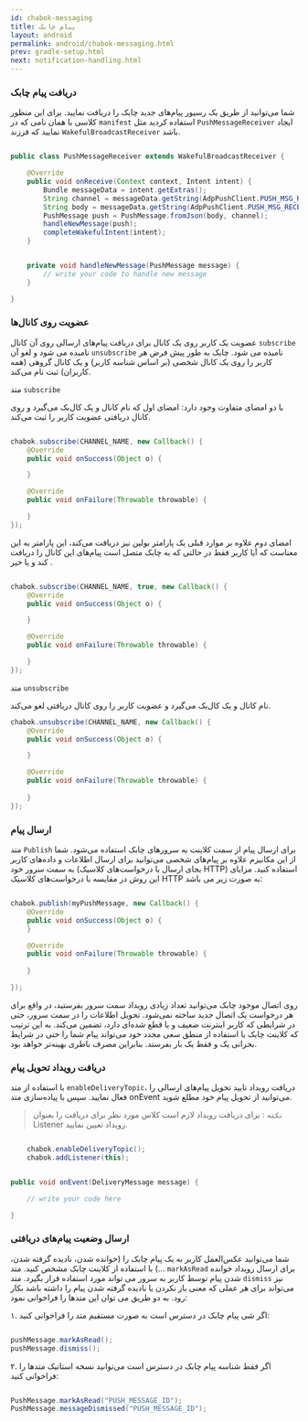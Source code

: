 ```yaml
---
id: chabok-messaging
title: پیام چابک
layout: android
permalink: android/chabok-messaging.html
prev: gradle-setup.html
next: notification-handling.html
---
```


### دریافت پیام چابک

شما می‌توانید از طریق یک رسیور پیام‌های جدید چابک را دریافت نمایید. برای این منظور کلاسی با همان نامی که در `manifest` استفاده کردید مثل `PushMessageReceiver` ایجاد نمایید که فرزند `WakefulBroadcastReceiver` باشد. 

```java

public class PushMessageReceiver extends WakefulBroadcastReceiver {

    @Override
    public void onReceive(Context context, Intent intent) {
        Bundle messageData = intent.getExtras();
        String channel = messageData.getString(AdpPushClient.PUSH_MSG_RECEIVED_TOPIC);
        String body = messageData.getString(AdpPushClient.PUSH_MSG_RECEIVED_MSG);
        PushMessage push = PushMessage.fromJson(body, channel);
        handleNewMessage(push);
        completeWakefulIntent(intent);
    }


    private void handleNewMessage(PushMessage message) {
        // write your code to handle new message
    }

}

```

### عضویت روی کانال‌ها

عضویت یک کاربر روی یک کانال برای دریافت پیام‌های ارسالی روی آن کانال `subscribe` نامیده می شود و لغو آن `unsubscribe` نامیده می شود. چابک به طور پیش فرض هر کاربر را روی یک کانال شخصی (بر اساس شناسه کاربر) و یک کانال گروهی (همه کاربران) ثبت نام می‌کند.

متد `subscribe`

با دو امضای متفاوت وجود دارد: امضای اول که نام کانال و یک کال‌بک می‌گیرد و روی کانال دریافتی عضویت کاربر را ثبت می‌کند.

```java

chabok.subscribe(CHANNEL_NAME, new Callback() {
    @Override
    public void onSuccess(Object o) {

    }

    @Override
    public void onFailure(Throwable throwable) {

    }
});

```
امضای دوم علاوه بر موارد قبلی یک پارامتر بولین نیز دریافت می‌کند، این پارامتر به این معناست که آیا کاربر فقط در حالتی که به چابک متصل است پیام‌های این کانال را دریافت کند و یا خیر .

```java

chabok.subscribe(CHANNEL_NAME, true, new Callback() {
    @Override
    public void onSuccess(Object o) {

    }

    @Override
    public void onFailure(Throwable throwable) {

    }
});

```

متد `unsubscribe`

نام کانال و یک کال‌بک می‌گیرد و عضویت کاربر را روی کانال دریافتی لغو می‌کند.

```java
chabok.unsubscribe(CHANNEL_NAME, new Callback() {
    @Override
    public void onSuccess(Object o) {

    }

    @Override
    public void onFailure(Throwable throwable) {
    
    }
});

```

### ارسال پیام

متد `Publish` برای ارسال پیام از سمت کلاینت به سرور‌های چابک استفاده می‌شود. شما از این مکانیزم علاوه بر پیام‌های شخصی می‌توانید برای ارسال اطلاعات و داده‌های کاربر به سمت سرور خود (بجای ارسال با درخواست‌های کلاسیک HTTP) استفاده کنید. مزایای این روش در مقایسه با درخواست‌های کلاسیک HTTP به صورت زیر می باشد:

```java

chabok.publish(myPushMessage, new Callback() {
    @Override
    public void onSuccess(Object o) {
    }

    @Override
    public void onFailure(Throwable throwable) {
    
    }

});

```
روی اتصال موجود چابک می‌توانید تعداد زیادی رویداد سمت سرور بفرستید، در واقع برای هر درخواست یک اتصال جدید ساخته نمی‌شود.
تحویل اطلاعات را در سمت سرور، حتی در شرایطی که کاربر اینترنت ضعیف و یا قطع شده‌ای دارد، تضمین می‌کند. به این ترتیب که کلاینت چابک با استفاده از منطق سعی مجدد خود می‌تواند پیام‌ شما را حتی در شرایط بحرانی یک و فقط یک بار بفرستد. بنابراین مصرف باطری بهینه‌تر خواهد بود.



### دریافت رویداد تحویل پیام‌

با استفاده از متد `enableDeliveryTopic`، دریافت رویداد تایید تحویل پیام‌های ارسالی را فعال نمایید. سپس با پیاده‌سازی متد onEvent می‌توانید از تحویل پیام خود مطلع شوید.


> `نکته` :  برای دریافت رویداد لازم است کلاس مورد نظر برای دریافت را بعنوان Listener‌ رویداد تعیین نمایید.

```java

    chabok.enableDeliveryTopic();
    chabok.addListener(this);


public void onEvent(DeliveryMessage message) {

    // write your code here

}

```


### ارسال وضعیت پیام‌های دریافتی

شما می‌توانید عکس‌العمل کاربر به یک پیام چابک را (خوانده شدن، نادیده گرفته شدن، ...) با استفاده از کلاینت چابک مشخص کنید. 
متد `markAsRead` برای ارسال رویداد خوانده شدن پیام توسط کاربر به سرور می تواند مورد استفاده قرار بگیرد. 
متد `dismiss` نیز می‌تواند برای هر عملی که معنی باز نکردن یا نادیده گرفته شدن پیام را داشته باشد بکار رود. به دو طریق می توان این متدها را فراخوانی نمود:

۱. اگر شی پیام چابک در دسترس است به صورت مستقیم متد را فراخوانی کنید:

```java  

pushMessage.markAsRead();
pushMessage.dismiss();

```               

۲. اگر فقط شناسه پیام چابک در دسترس است می‌توانید نسخه استاتیک متد‌ها را فراخوانی کنید:

```java  

PushMessage.markAsRead("PUSH_MESSAGE_ID");
PushMessage.messageDismissed("PUSH_MESSAGE_ID");

```               

